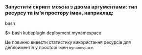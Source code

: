 ### Запустити скрипт можна з двома аргументами: тип ресурсу та ім'я простору імен, наприклад:

bash

$> bash kubeplugin deployment mynamespace

Це повинно вивести статистику використання ресурсів для деплойментів у просторі імен `mynamespace`.
